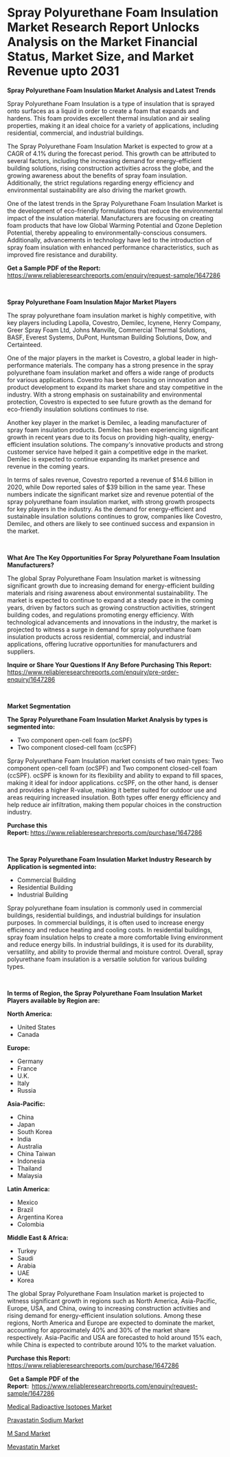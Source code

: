 <p><h1>Spray Polyurethane Foam Insulation Market Research Report Unlocks Analysis on the Market Financial Status, Market Size, and Market Revenue upto 2031</h1></p><p><strong>Spray Polyurethane Foam Insulation Market Analysis and Latest Trends</strong></p>
<p><p>Spray Polyurethane Foam Insulation is a type of insulation that is sprayed onto surfaces as a liquid in order to create a foam that expands and hardens. This foam provides excellent thermal insulation and air sealing properties, making it an ideal choice for a variety of applications, including residential, commercial, and industrial buildings.</p><p>The Spray Polyurethane Foam Insulation Market is expected to grow at a CAGR of 4.1% during the forecast period. This growth can be attributed to several factors, including the increasing demand for energy-efficient building solutions, rising construction activities across the globe, and the growing awareness about the benefits of spray foam insulation. Additionally, the strict regulations regarding energy efficiency and environmental sustainability are also driving the market growth.</p><p>One of the latest trends in the Spray Polyurethane Foam Insulation Market is the development of eco-friendly formulations that reduce the environmental impact of the insulation material. Manufacturers are focusing on creating foam products that have low Global Warming Potential and Ozone Depletion Potential, thereby appealing to environmentally-conscious consumers. Additionally, advancements in technology have led to the introduction of spray foam insulation with enhanced performance characteristics, such as improved fire resistance and durability.</p></p>
<p><strong>Get a Sample PDF of the Report:&nbsp;</strong> <a href="https://www.reliableresearchreports.com/enquiry/request-sample/1647286">https://www.reliableresearchreports.com/enquiry/request-sample/1647286</a></p>
<p>&nbsp;</p>
<p><strong>Spray Polyurethane Foam Insulation Major Market Players</strong></p>
<p><p>The spray polyurethane foam insulation market is highly competitive, with key players including Lapolla, Covestro, Demilec, Icynene, Henry Company, Greer Spray Foam Ltd, Johns Manville, Commercial Thermal Solutions, BASF, Everest Systems, DuPont, Huntsman Building Solutions, Dow, and Certainteed.</p><p>One of the major players in the market is Covestro, a global leader in high-performance materials. The company has a strong presence in the spray polyurethane foam insulation market and offers a wide range of products for various applications. Covestro has been focusing on innovation and product development to expand its market share and stay competitive in the industry. With a strong emphasis on sustainability and environmental protection, Covestro is expected to see future growth as the demand for eco-friendly insulation solutions continues to rise.</p><p>Another key player in the market is Demilec, a leading manufacturer of spray foam insulation products. Demilec has been experiencing significant growth in recent years due to its focus on providing high-quality, energy-efficient insulation solutions. The company's innovative products and strong customer service have helped it gain a competitive edge in the market. Demilec is expected to continue expanding its market presence and revenue in the coming years.</p><p>In terms of sales revenue, Covestro reported a revenue of $14.6 billion in 2020, while Dow reported sales of $39 billion in the same year. These numbers indicate the significant market size and revenue potential of the spray polyurethane foam insulation market, with strong growth prospects for key players in the industry. As the demand for energy-efficient and sustainable insulation solutions continues to grow, companies like Covestro, Demilec, and others are likely to see continued success and expansion in the market.</p></p>
<p>&nbsp;</p>
<p><strong>What Are The Key Opportunities For Spray Polyurethane Foam Insulation Manufacturers?</strong></p>
<p><p>The global Spray Polyurethane Foam Insulation market is witnessing significant growth due to increasing demand for energy-efficient building materials and rising awareness about environmental sustainability. The market is expected to continue to expand at a steady pace in the coming years, driven by factors such as growing construction activities, stringent building codes, and regulations promoting energy efficiency. With technological advancements and innovations in the industry, the market is projected to witness a surge in demand for spray polyurethane foam insulation products across residential, commercial, and industrial applications, offering lucrative opportunities for manufacturers and suppliers.</p></p>
<p><strong>Inquire or Share Your Questions If Any Before Purchasing This Report:</strong> <a href="https://www.reliableresearchreports.com/enquiry/pre-order-enquiry/1647286">https://www.reliableresearchreports.com/enquiry/pre-order-enquiry/1647286</a></p>
<p>&nbsp;</p>
<p><strong>Market Segmentation</strong></p>
<p><strong>The Spray Polyurethane Foam Insulation Market Analysis by types is segmented into:</strong></p>
<p><ul><li>Two component open-cell foam (ocSPF)</li><li>Two component closed-cell foam (ccSPF)</li></ul></p>
<p><p>Spray Polyurethane Foam Insulation market consists of two main types: Two component open-cell foam (ocSPF) and Two component closed-cell foam (ccSPF). ocSPF is known for its flexibility and ability to expand to fill spaces, making it ideal for indoor applications. ccSPF, on the other hand, is denser and provides a higher R-value, making it better suited for outdoor use and areas requiring increased insulation. Both types offer energy efficiency and help reduce air infiltration, making them popular choices in the construction industry.</p></p>
<p><strong>Purchase this Report:&nbsp;</strong><a href="https://www.reliableresearchreports.com/purchase/1647286">https://www.reliableresearchreports.com/purchase/1647286</a></p>
<p>&nbsp;</p>
<p><strong>The Spray Polyurethane Foam Insulation Market Industry Research by Application is segmented into:</strong></p>
<p><ul><li>Commercial Building</li><li>Residential Building</li><li>Industrial Building</li></ul></p>
<p><p>Spray polyurethane foam insulation is commonly used in commercial buildings, residential buildings, and industrial buildings for insulation purposes. In commercial buildings, it is often used to increase energy efficiency and reduce heating and cooling costs. In residential buildings, spray foam insulation helps to create a more comfortable living environment and reduce energy bills. In industrial buildings, it is used for its durability, versatility, and ability to provide thermal and moisture control. Overall, spray polyurethane foam insulation is a versatile solution for various building types.</p></p>
<p>&nbsp;</p>
<p><strong>In terms of Region, the Spray Polyurethane Foam Insulation Market Players available by Region are:</strong></p>
<p>
    <p> <strong> North America: </strong>
        <ul>
            <li>United States</li>
            <li>Canada</li>
        </ul>
        </p> 
    <p> <strong> Europe: </strong>
        <ul>
            <li>Germany</li>
            <li>France</li>
            <li>U.K.</li>
            <li>Italy</li>
            <li>Russia</li>
        </ul>
        </p> 
    <p> <strong> Asia-Pacific: </strong>
        <ul>
            <li>China</li>
            <li>Japan</li>
            <li>South Korea</li>
            <li>India</li>
            <li>Australia</li>
            <li>China Taiwan</li>
            <li>Indonesia</li>
            <li>Thailand</li>
            <li>Malaysia</li>
        </ul>
        </p> 
    <p> <strong> Latin America: </strong>
        <ul>
            <li>Mexico</li>
            <li>Brazil</li>
            <li>Argentina Korea</li>
            <li>Colombia</li>
        </ul>
        </p> 
    <p> <strong> Middle East & Africa: </strong>
        <ul>
            <li>Turkey</li>
            <li>Saudi</li>
            <li>Arabia</li>
            <li>UAE</li>
            <li>Korea</li>
        </ul>
    </p>
    </p>
<p><p>The global Spray Polyurethane Foam Insulation market is projected to witness significant growth in regions such as North America, Asia-Pacific, Europe, USA, and China, owing to increasing construction activities and rising demand for energy-efficient insulation solutions. Among these regions, North America and Europe are expected to dominate the market, accounting for approximately 40% and 30% of the market share respectively. Asia-Pacific and USA are forecasted to hold around 15% each, while China is expected to contribute around 10% to the market valuation.</p></p>
<p><strong>Purchase this Report: </strong><a href="https://www.reliableresearchreports.com/purchase/1647286">https://www.reliableresearchreports.com/purchase/1647286</a></p>
<p>&nbsp;<strong>Get a Sample PDF of the Report:&nbsp;&nbsp;</strong><a href="https://www.reliableresearchreports.com/enquiry/request-sample/1647286">https://www.reliableresearchreports.com/enquiry/request-sample/1647286</a></p>
<p><strong></strong></p>
<p><p><a href="https://github.com/seekum/Market-Research-Report-List-1/blob/main/medical-radioactive-isotopes-market.md">Medical Radioactive Isotopes Market</a></p><p><a href="https://github.com/timeliteaut/Market-Research-Report-List-1/blob/main/pravastatin-sodium-market.md">Pravastatin Sodium Market</a></p><p><a href="https://github.com/nancykennedykellievqfqt2/Market-Research-Report-List-1/blob/main/m-sand-market.md">M Sand Market</a></p><p><a href="https://github.com/bobicer/Market-Research-Report-List-2/blob/main/mevastatin-market.md">Mevastatin Market</a></p></p>